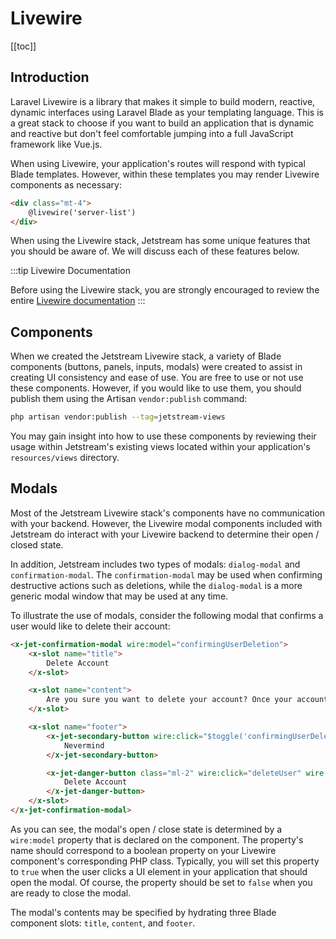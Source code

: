 # Livewire

[[toc]]

## Introduction

Laravel Livewire is a library that makes it simple to build modern, reactive, dynamic interfaces using Laravel Blade as your templating language. This is a great stack to choose if you want to build an application that is dynamic and reactive but don't feel comfortable jumping into a full JavaScript framework like Vue.js.

When using Livewire, your application's routes will respond with typical Blade templates. However, within these templates you may render Livewire components as necessary:

```html
<div class="mt-4">
    @livewire('server-list')
</div>
```

When using the Livewire stack, Jetstream has some unique features that you should be aware of. We will discuss each of these features below.

:::tip Livewire Documentation

Before using the Livewire stack, you are strongly encouraged to review the entire [Livewire documentation](https://laravel-livewire.com)
:::

## Components

When we created the Jetstream Livewire stack, a variety of Blade components (buttons, panels, inputs, modals) were created to assist in creating UI consistency and ease of use. You are free to use or not use these components. However, if you would like to use them, you should publish them using the Artisan `vendor:publish` command:

```bash
php artisan vendor:publish --tag=jetstream-views
```

You may gain insight into how to use these components by reviewing their usage within Jetstream's existing views located within your application's `resources/views` directory.

## Modals

Most of the Jetstream Livewire stack's components have no communication with your backend. However, the Livewire modal components included with Jetstream do interact with your Livewire backend to determine their open / closed state.

In addition, Jetstream includes two types of modals: `dialog-modal` and `confirmation-modal`. The `confirmation-modal` may be used when confirming destructive actions such as deletions, while the `dialog-modal` is a more generic modal window that may be used at any time.

To illustrate the use of modals, consider the following modal that confirms a user would like to delete their account:

```html
<x-jet-confirmation-modal wire:model="confirmingUserDeletion">
    <x-slot name="title">
        Delete Account
    </x-slot>

    <x-slot name="content">
        Are you sure you want to delete your account? Once your account is deleted, all of its resources and data will be permanently deleted.
    </x-slot>

    <x-slot name="footer">
        <x-jet-secondary-button wire:click="$toggle('confirmingUserDeletion')" wire:loading.attr="disabled">
            Nevermind
        </x-jet-secondary-button>

        <x-jet-danger-button class="ml-2" wire:click="deleteUser" wire:loading.attr="disabled">
            Delete Account
        </x-jet-danger-button>
    </x-slot>
</x-jet-confirmation-modal>
```

As you can see, the modal's open / close state is determined by a `wire:model` property that is declared on the component. The property's name should correspond to a boolean property on your Livewire component's corresponding PHP class. Typically, you will set this property to `true` when the user clicks a UI element in your application that should open the modal. Of course, the property should be set to `false` when you are ready to close the modal.

The modal's contents may be specified by hydrating three Blade component slots: `title`, `content`, and `footer`.

